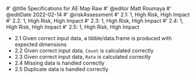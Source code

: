 #' @title Specifications for AE Map Raw
#' @editor Matt Roumaya
#' @editDate 2022-02-14
#' @riskAssessment
#' 2.1: 1, High Risk, High Impact
#' 2.2: 1, High Risk, High Impact
#' 2.3: 1, High Risk, High Impact
#' 2.4: 1, High Risk, High Impact
#' 2.5: 1, High Risk, High Impact

+ 2.1 Given correct input data, a tibble/data.frame is produced with expected 
dimensions
+ 2.2 Given correct input data, `Count` is calculated correctly
+ 2.3 Given correct input data, `Rate` is calculated correctly
+ 2.4 Missing data is handled correctly
+ 2.5 Duplicate data is handled correctly
